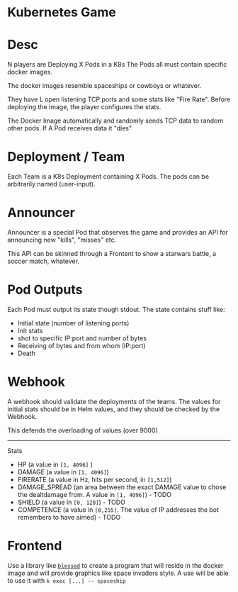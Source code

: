 # Kubernetes Game

# Desc

N players are Deploying X Pods in a K8s
The Pods all must contain specific docker images.

The docker images resemble spaceships or cowboys or whatever.

They have L open listening TCP ports and some stats like "Fire Rate".
Before deploying the image, the player configures the stats.

The Docker Image automatically and randomly sends TCP data to
random other pods.
If A Pod receives data it "dies"

# Deployment / Team

Each Team is a K8s Deployment containing X Pods.
The pods can be arbitrarily named (user-input).

# Announcer

Announcer is a special Pod that observes the game and provides an API
for announcing new "kills", "misses" etc.

This API can be skinned through a Frontent to show a starwars battle, a soccer match, whatever.

# Pod Outputs
Each Pod must output its state though stdout.
The state contains stuff like:
* Initial state (number of listening ports)
* Init stats
* shot to specific IP:port and number of bytes
* Receiving of bytes and from whom (IP:port)
* Death


# Webhook
A webhook should validate the deployments of the teams. The values
for initial stats should be in Helm values, and they should be 
checked by the Webhook.

This defends the overloading of values (over 9000)

----

Stats
* HP (a value in `[1, 4096]` )
* DAMAGE (a value in `[1, 4096]`)
* FIRERATE (a value in Hz, hits per second, in `[1,512]`)
* DAMAGE_SPREAD (an area between the exact DAMAGE value to chose the dealtdamage from. A value in `[1, 4096]`) - TODO
* SHIELD (a value in `[0, 128]`) - TODO
* COMPETENCE (a value in `[0,255]`. The value of IP addresses the bot remembers to have aimed) - TODO

# Frontend

Use a library like [`blessed`](https://pypi.org/project/blessed/) to create a program that will reside in the
docker image and will provide graphics like space invaders style. A use will be able to use it with `k exec [...] -- spaceship`
